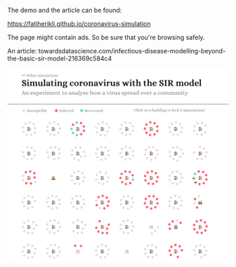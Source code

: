 The demo and the article can be found:

<https://fatiherikli.github.io/coronavirus-simulation>

The page might contain ads. So be sure that you're browsing safely.

An article: towardsdatascience.com/infectious-disease-modelling-beyond-the-basic-sir-model-216369c584c4

![no-deaths-as-png](https://github.com/fatiherikli/coronavirus-simulation/raw/master/no-deaths.png)
